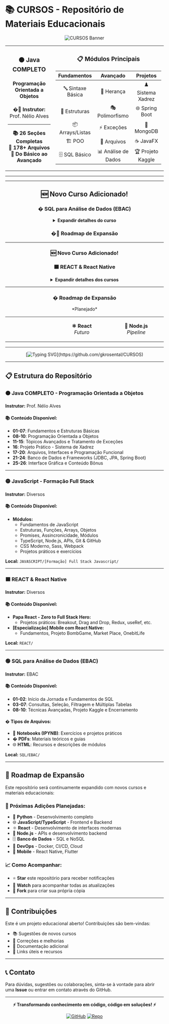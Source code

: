 # 📚 CURSOS - Repositório de Materiais Educacionais

<div align="center">

![CURSOS Banner](https://readme-typing-svg.herokuapp.com?font=Fira+Code&size=28&duration=3000&pause=1000&color=FF6B6B&background=00000000&center=true&vCenter=true&width=800&height=80&lines=📚+CURSOS+-+Repositório+Educacional;Materiais+de+Programação+e+Tecnologia;Transformando+Conhecimento+em+Código!)

<table>
<tr>
<td align="center" width="400">

### 🟠 **Java COMPLETO**
#### **Programação Orientada a Objetos**
**�‍🏫 Instrutor:** Prof. Nélio Alves

---

**📚 26 Seções Completas**  
**📄 178+ Arquivos**  
**🎯 Do Básico ao Avançado**

</td>
<td align="center" width="400">

### 📋 **Módulos Principais**

| **Fundamentos** | **Avançado** | **Projetos** |
|:---:|:---:|:---:|
| 🔤 Sintaxe Básica | 🧬 Herança | ♟️ Sistema Xadrez |
| 🔄 Estruturas | 🎭 Polimorfismo | 🌐 Spring Boot |
| 📦 Arrays/Listas | ⚡ Exceções | 🍃 MongoDB |
| 🏗️ POO | 📁 Arquivos | ☕ JavaFX |
| 🗄️ SQL Básico | 📊 Análise de Dados | 🏆 Projeto Kaggle |

</td>
</tr>
</table>

---


---

## 🆕 **Novo Curso Adicionado!**

### � SQL para Análise de Dados (EBAC)
<details>
<summary><strong>Expandir detalhes do curso</strong></summary>

**Instrutor:** EBAC

**Descrição:**
Curso completo de SQL para análise de dados, com foco em aplicações práticas, manipulação de bancos de dados, queries avançadas, integração com AWS S3 e Athena, e projeto final com portfólio Kaggle. Inclui videoaulas, notebooks, materiais de apoio e exercícios práticos.

**Conteúdo:**

**Formato:**

**Local:** `CURSOS/SQL/EBAC/Programação/SQL para análise de dados/`

</details>


### �🚀 **Roadmap de Expansão**

---

### 🆕 **Novo Curso Adicionado!**

### 🟦 REACT & React Native
<details>
<summary><strong>Expandir detalhes dos cursos</strong></summary>

#### 📘 Papa React - Zero to Full Stack Hero
Curso completo com projetos práticos, incluindo:
- 2D Game Breakout em React
- Drag and Drop com TypeScript
- App de Video Bookmark com useRef
- Introdução a CSS, Math em JS, Redux, Node.js e mais

**Local:** `CURSOS/REACT/Papa React - Zero to Full Stack Hero/`

#### 📱 [Especialização] Mobile com React Native
Treinamento completo em React Native, com:
- Fundamentos e recursos do React Native
- Projeto BombGame
- Projeto Final: Market Place
- Projeto OnebitLife

**Local:** `CURSOS/REACT/[Especialização] Mobile com React Native 📱/`

</details>

---

### � Roadmap de Expansão

<table>
<tr>
<td align="center" width="200">

</td>
*Planejado*

</td>
<td align="center" width="200">

**⚛️ React**  
*Futuro*

</td>
<td align="center" width="200">

**🚀 Node.js**  
*Pipeline*

</td>
</tr>
</table>

---

[![Typing SVG](https://readme-typing-svg.herokuapp.com?font=Fira+Code&size=16&duration=2000&pause=1000&color=4ECDC4&background=00000000&center=true&vCenter=true&width=800&height=50&lines=💻+Desenvolvido+para+a+Comunidade+de+Desenvolvedores;📂+Organizado+•+📚+Educacional+•+🌱+Em+Crescimento;⚡+Transformando+conhecimento+em+código%2C+código+em+soluções!)](https://github.com/gkrosental/CURSOS)

</div>

---


## 📋 Estrutura do Repositório

### 🟠 Java COMPLETO - Programação Orientada a Objetos
**Instrutor:** Prof. Nélio Alves

#### 📚 Conteúdo Disponível:
- **01-07**: Fundamentos e Estruturas Básicas
- **08-10**: Programação Orientada a Objetos
- **11-15**: Tópicos Avançados e Tratamento de Exceções
- **16**: Projeto Prático - Sistema de Xadrez
- **17-20**: Arquivos, Interfaces e Programação Funcional
- **21-24**: Banco de Dados e Frameworks (JDBC, JPA, Spring Boot)
- **25-26**: Interface Gráfica e Conteúdo Bônus

---

### 🟡 JavaScript - Formação Full Stack
**Instrutor:** Diversos

#### 📚 Conteúdo Disponível:
- **Módulos:**
	- Fundamentos de JavaScript
	- Estruturas, Funções, Arrays, Objetos
	- Promises, Assincronicidade, Módulos
	- TypeScript, Node.js, APIs, Git & GitHub
	- CSS Moderno, Sass, Webpack
	- Projetos práticos e exercícios

**Local:** `JAVASCRIPT/[Formação] Full Stack Javascript/`

---

### 🟦 REACT & React Native
**Instrutor:** Diversos

#### 📚 Conteúdo Disponível:
- **Papa React - Zero to Full Stack Hero:**
	- Projetos práticos: Breakout, Drag and Drop, Redux, useRef, etc.
- **[Especialização] Mobile com React Native:**
	- Fundamentos, Projeto BombGame, Market Place, OnebitLife

**Local:** `REACT/`

---

### 🟢 SQL para Análise de Dados (EBAC)
**Instrutor:** EBAC

#### 📚 Conteúdo Disponível:
- **01-02**: Início da Jornada e Fundamentos de SQL
- **03-07**: Consultas, Seleção, Filtragem e Múltiplas Tabelas
- **08-10**: Técnicas Avançadas, Projeto Kaggle e Encerramento

#### � Tipos de Arquivos:
- 📓 **Notebooks (IPYNB)**: Exercícios e projetos práticos
- � **PDFs**: Materiais teóricos e guias
- 🌐 **HTML**: Recursos e descrições de módulos

**Local:** `SQL/EBAC/`

---

## 🚀 Roadmap de Expansão

Este repositório será continuamente expandido com novos cursos e materiais educacionais:

### 🎯 Próximas Adições Planejadas:
- 🐍 **Python** - Desenvolvimento completo
- 🌐 **JavaScript/TypeScript** - Frontend e Backend
- ⚛️ **React** - Desenvolvimento de interfaces modernas
- 🚀 **Node.js** - APIs e desenvolvimento backend
- 🗄️ **Banco de Dados** - SQL e NoSQL
- 🔧 **DevOps** - Docker, CI/CD, Cloud
- 📱 **Mobile** - React Native, Flutter

### 📈 Como Acompanhar:
- ⭐ **Star** este repositório para receber notificações
- 👀 **Watch** para acompanhar todas as atualizações
- 🍴 **Fork** para criar sua própria cópia

---

## 🤝 Contribuições

Este é um projeto educacional aberto! Contribuições são bem-vindas:

- 📚 Sugestões de novos cursos
- 🐛 Correções e melhorias
- 📖 Documentação adicional
- 🔗 Links úteis e recursos

---

## 📞 Contato

Para dúvidas, sugestões ou colaborações, sinta-se à vontade para abrir uma **Issue** ou entrar em contato através do GitHub.

---

<div align="center">

**⚡ Transformando conhecimento em código, código em soluções! ⚡**

[![GitHub](https://img.shields.io/badge/GitHub-gkrosental-181717?style=for-the-badge&logo=github)](https://github.com/gkrosental)
[![Repo](https://img.shields.io/badge/Repositório-CURSOS-blue?style=for-the-badge&logo=github)](https://github.com/gkrosental/CURSOS)

</div>
